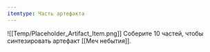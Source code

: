 ```yaml
---
itemtype: Часть артефакта
---
```

![[Temp/Placeholder_Artifact_Item.png]]
Соберите 10 частей, чтобы синтезировать артефакт [[Меч небытия]].
